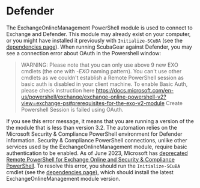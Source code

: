 # Defender

The ExchangeOnlineManagement PowerShell module is used to connect to Exchange and Defender. This module may already exist on your computer, or you might have installed it previously with  `Initialize-SCuBA` (see the [dependencies page](../prerequisites/dependencies.md)). When running ScubaGear against Defender, you may see a connection error about OAuth in the Powershell window: 

> WARNING: Please note that you can only use above 9 new EXO cmdlets (the one with *-EXO* naming pattern). You can't use other cmdlets as we couldn't establish a Remote PowerShell session as basic auth is disabled in your client machine. To enable Basic Auth, please check instruction here https://docs.microsoft.com/en-us/powershell/exchange/exchange-online-powershell-v2?view=exchange-ps#prerequisites-for-the-exo-v2-module Create Powershell Session is failed using OAuth.

If you see this error message, it means that you are running a version of the the module that is less than version 3.2. The automation relies on the Microsoft Security & Compliance PowerShell environment for Defender information. Security & Compliance PowerShell connections, unlike other services used by the ExchangeOnlineManagement module, require basic authentication to be enabled. As of June 2023, Microsoft has [deprecated Remote PowerShell for Exchange Online and Security & Compliance PowerShell](https://techcommunity.microsoft.com/t5/exchange-team-blog/announcing-deprecation-of-remote-powershell-rps-protocol-in/ba-p/3695597). To resolve this error, you should run the `Initialize-SCuBA` cmdlet (see the [dependencies page](../prerequisites/dependencies.md)), which should install the latest ExchangeOnlineManagement module version.
